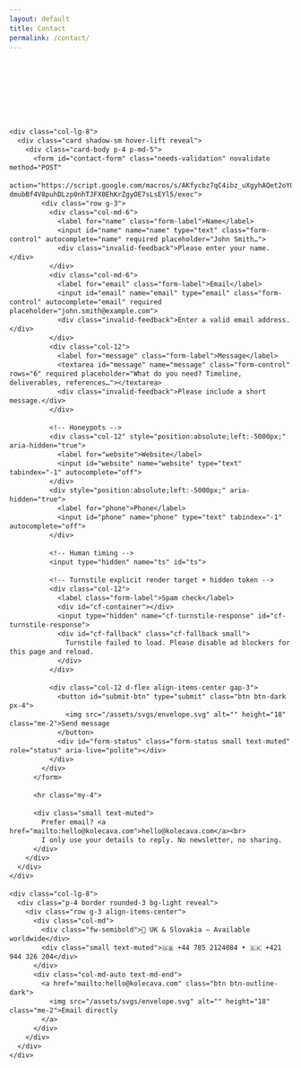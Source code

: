```yaml
---
layout: default
title: Contact
permalink: /contact/
---
```


<!-- Version 0.0.8 -->

<style>
  .reveal{opacity:0;transform:translateY(14px);transition:opacity .6s,transform .6s}
  .reveal.show{opacity:1;transform:none}
  .hover-lift{transition:transform .2s,box-shadow .2s}
  .hover-lift:hover{transform:translateY(-4px);box-shadow:0 .75rem 2rem rgba(0,0,0,.08)}
  .section-label{letter-spacing:.08em;text-transform:uppercase;font-size:.8rem;color:#6c757d}
  .form-status{min-height:1.5rem}
  /* Make the Turnstile area obvious */
  #cf-container{min-height:80px; display:flex; align-items:center}
  .cf-fallback{display:none; color:#b00020}
</style>

<div class="container mt-5 pt-5">
  <section class="row justify-content-center g-4">
    <div class="col-lg-8 reveal">
      <span class="section-label">Contact</span>
      <h1 class="display-6 mt-2">Let’s talk</h1>
      <p class="lead text-muted">Tell me a bit about your project. I’ll reply with next steps and a clear plan.</p>
    </div>

    <div class="col-lg-8">
      <div class="card shadow-sm hover-lift reveal">
        <div class="card-body p-4 p-md-5">
          <form id="contact-form" class="needs-validation" novalidate method="POST"
                action="https://script.google.com/macros/s/AKfycbz7qC4ibz_uXgyhAQet2oYQ2Q-dmubBf4V8puhDLzp0nhTJFX0EhKrZgyOE7sLsEYl5/exec">
            <div class="row g-3">
              <div class="col-md-6">
                <label for="name" class="form-label">Name</label>
                <input id="name" name="name" type="text" class="form-control" autocomplete="name" required placeholder="John Smith…">
                <div class="invalid-feedback">Please enter your name.</div>
              </div>
              <div class="col-md-6">
                <label for="email" class="form-label">Email</label>
                <input id="email" name="email" type="email" class="form-control" autocomplete="email" required placeholder="john.smith@example.com">
                <div class="invalid-feedback">Enter a valid email address.</div>
              </div>
              <div class="col-12">
                <label for="message" class="form-label">Message</label>
                <textarea id="message" name="message" class="form-control" rows="6" required placeholder="What do you need? Timeline, deliverables, references…"></textarea>
                <div class="invalid-feedback">Please include a short message.</div>
              </div>

              <!-- Honeypots -->
              <div class="col-12" style="position:absolute;left:-5000px;" aria-hidden="true">
                <label for="website">Website</label>
                <input id="website" name="website" type="text" tabindex="-1" autocomplete="off">
              </div>
              <div style="position:absolute;left:-5000px;" aria-hidden="true">
                <label for="phone">Phone</label>
                <input id="phone" name="phone" type="text" tabindex="-1" autocomplete="off">
              </div>

              <!-- Human timing -->
              <input type="hidden" name="ts" id="ts">

              <!-- Turnstile explicit render target + hidden token -->
              <div class="col-12">
                <label class="form-label">Spam check</label>
                <div id="cf-container"></div>
                <input type="hidden" name="cf-turnstile-response" id="cf-turnstile-response">
                <div id="cf-fallback" class="cf-fallback small">
                  Turnstile failed to load. Please disable ad blockers for this page and reload.
                </div>
              </div>

              <div class="col-12 d-flex align-items-center gap-3">
                <button id="submit-btn" type="submit" class="btn btn-dark px-4">
                  <img src="/assets/svgs/envelope.svg" alt="" height="18" class="me-2">Send message
                </button>
                <div id="form-status" class="form-status small text-muted" role="status" aria-live="polite"></div>
              </div>
            </div>
          </form>

          <hr class="my-4">

          <div class="small text-muted">
            Prefer email? <a href="mailto:hello@kolecava.com">hello@kolecava.com</a><br>
            I only use your details to reply. No newsletter, no sharing.
          </div>
        </div>
      </div>
    </div>

    <div class="col-lg-8">
      <div class="p-4 border rounded-3 bg-light reveal">
        <div class="row g-3 align-items-center">
          <div class="col-md">
            <div class="fw-semibold">📍 UK & Slovakia — Available worldwide</div>
            <div class="small text-muted">🇬🇧 +44 785 2124084 • 🇸🇰 +421 944 326 204</div>
          </div>
          <div class="col-md-auto text-md-end">
            <a href="mailto:hello@kolecava.com" class="btn btn-outline-dark">
              <img src="/assets/svgs/envelope.svg" alt="" height="18" class="me-2">Email directly
            </a>
          </div>
        </div>
      </div>
    </div>

  </section>
</div>

<!-- Turnstile explicit render -->
<script>
  // Called by the Turnstile script when it loads
  window.cfOnload = function() {
    try {
      window.cfWidgetId = turnstile.render('#cf-container', {
        sitekey: '0x4AAAAAAByZts8eVW6pAHkB',     // your site key
        appearance: 'always',                     // force a visible widget
        theme: 'auto',
        callback: function(token) {
          document.getElementById('cf-turnstile-response').value = token;
          document.getElementById('cf-fallback').style.display = 'none';
        },
        'error-callback': function() {
          document.getElementById('cf-turnstile-response').value = '';
          document.getElementById('cf-fallback').style.display = 'block';
        },
        'expired-callback': function() {
          document.getElementById('cf-turnstile-response').value = '';
          // Ask Turnstile to refresh once expired
          try { turnstile.reset(window.cfWidgetId); } catch(_) {}
        }
      });
    } catch (e) {
      document.getElementById('cf-fallback').style.display = 'block';
    }
  };
</script>
<script src="https://challenges.cloudflare.com/turnstile/v0/api.js?onload=cfOnload&render=explicit" async defer></script>

<script>
  // Reveal on scroll
  (function() {
    const els = document.querySelectorAll('.reveal');
    if (!('IntersectionObserver' in window)) { els.forEach(el=>el.classList.add('show')); return; }
    const io = new IntersectionObserver((entries)=>entries.forEach(e=>{ if(e.isIntersecting){ e.target.classList.add('show'); io.unobserve(e.target);} }), {threshold:.15});
    els.forEach(el=>io.observe(el));
  })();

  // Minimal validation + set timestamp + require token
  (function () {
    const form = document.getElementById('contact-form');
    const statusEl = document.getElementById('form-status');
    const tsEl = document.getElementById('ts');
    const tokenEl = document.getElementById('cf-turnstile-response');

    // Set timestamp and refresh on first interaction
    function setTs(){ tsEl.value = Date.now().toString(); }
    setTs();
    ['focus','pointerdown','keydown','touchstart'].forEach(ev => {
      window.addEventListener(ev, function once(){ setTs(); window.removeEventListener(ev, once); }, { once:true });
    });

    form.addEventListener('submit', function (e) {
      if (!form.checkValidity()) {
        e.preventDefault(); e.stopPropagation();
        form.classList.add('was-validated');
        statusEl.textContent = 'Please fix the errors above.';
        return;
      }
      if (!tokenEl.value) {
        e.preventDefault(); e.stopPropagation();
        statusEl.textContent = 'Please complete the Turnstile check.';
        try { turnstile.reset(window.cfWidgetId); } catch(_) {}
        return;
      }
      // normal form POST → server verifies token and redirects to /thank-you/
    });
  })();
</script>